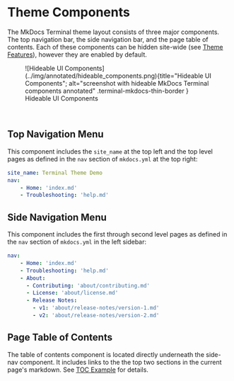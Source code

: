 # Theme Components

The MkDocs Terminal theme layout consists of three major components.  The top navigation bar, the side navigation bar, and the page table of contents.  Each of these components can be hidden site-wide (see [Theme Features](./features.md)), however they are enabled by default.

<section markdown>
<figure markdown>
![Hideable UI Components](../img/annotated/hideable_components.png){title="Hideable UI Components"; alt="screenshot with hideable MkDocs Terminal components annotated" .terminal-mkdocs-thin-border }
<figcaption>Hideable UI Components</figcaption>
</figure>
</section>
<br>

## Top Navigation Menu

This component includes the `site_name` at the top left and the top level pages as defined in the `nav` section of `mkdocs.yml` at the top right:

```yaml
site_name: Terminal Theme Demo
nav:
    - Home: 'index.md'
    - Troubleshooting: 'help.md'
```

## Side Navigation Menu

This component includes the first through second level pages as defined in the `nav` section of `mkdocs.yml` in the left sidebar:

```yaml
nav:
    - Home: 'index.md'
    - Troubleshooting: 'help.md'
    - About: 
      - Contributing: 'about/contributing.md'
      - License: 'about/license.md'
      - Release Notes:
        - v1: 'about/release-notes/version-1.md'
        - v2: 'about/release-notes/version-2.md'
```

## Page Table of Contents

The table of contents component is located directly underneath the side-nav component.  It includes links to the the top two sections in the current page's markdown.  See [TOC Example](../navigation/toc.md) for details.



